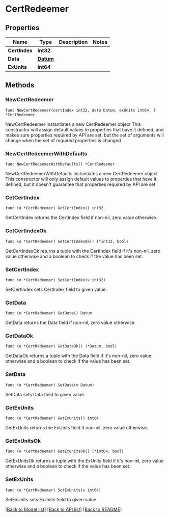 # CertRedeemer

## Properties

Name | Type | Description | Notes
------------ | ------------- | ------------- | -------------
**CertIndex** | **int32** |  | 
**Data** | [**Datum**](Datum.md) |  | 
**ExUnits** | **int64** |  | 

## Methods

### NewCertRedeemer

`func NewCertRedeemer(certIndex int32, data Datum, exUnits int64, ) *CertRedeemer`

NewCertRedeemer instantiates a new CertRedeemer object
This constructor will assign default values to properties that have it defined,
and makes sure properties required by API are set, but the set of arguments
will change when the set of required properties is changed

### NewCertRedeemerWithDefaults

`func NewCertRedeemerWithDefaults() *CertRedeemer`

NewCertRedeemerWithDefaults instantiates a new CertRedeemer object
This constructor will only assign default values to properties that have it defined,
but it doesn't guarantee that properties required by API are set

### GetCertIndex

`func (o *CertRedeemer) GetCertIndex() int32`

GetCertIndex returns the CertIndex field if non-nil, zero value otherwise.

### GetCertIndexOk

`func (o *CertRedeemer) GetCertIndexOk() (*int32, bool)`

GetCertIndexOk returns a tuple with the CertIndex field if it's non-nil, zero value otherwise
and a boolean to check if the value has been set.

### SetCertIndex

`func (o *CertRedeemer) SetCertIndex(v int32)`

SetCertIndex sets CertIndex field to given value.


### GetData

`func (o *CertRedeemer) GetData() Datum`

GetData returns the Data field if non-nil, zero value otherwise.

### GetDataOk

`func (o *CertRedeemer) GetDataOk() (*Datum, bool)`

GetDataOk returns a tuple with the Data field if it's non-nil, zero value otherwise
and a boolean to check if the value has been set.

### SetData

`func (o *CertRedeemer) SetData(v Datum)`

SetData sets Data field to given value.


### GetExUnits

`func (o *CertRedeemer) GetExUnits() int64`

GetExUnits returns the ExUnits field if non-nil, zero value otherwise.

### GetExUnitsOk

`func (o *CertRedeemer) GetExUnitsOk() (*int64, bool)`

GetExUnitsOk returns a tuple with the ExUnits field if it's non-nil, zero value otherwise
and a boolean to check if the value has been set.

### SetExUnits

`func (o *CertRedeemer) SetExUnits(v int64)`

SetExUnits sets ExUnits field to given value.



[[Back to Model list]](../README.md#documentation-for-models) [[Back to API list]](../README.md#documentation-for-api-endpoints) [[Back to README]](../README.md)



